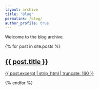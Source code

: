 ```yaml
---
layout: archive
title: "Blog"
permalink: /blog/
author_profile: true
---
```


Welcome to the blog archive.

<div class="blog-cards">
{% for post in site.posts %}
  <a class="blog-card" href="{{ post.url | relative_url }}">
    <div class="blog-card-content">
      <h2>{{ post.title }}</h2>
      <p>{{ post.excerpt | strip_html | truncate: 160 }}</p>
    </div>
  </a>
{% endfor %}
</div>
